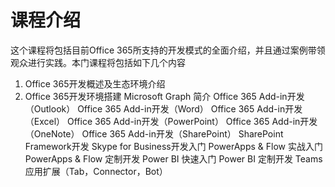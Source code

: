 # 课程介绍

这个课程将包括目前Office 365所支持的开发模式的全面介绍，并且通过案例带领观众进行实践。本门课程将包括如下几个内容
1. Office 365开发概述及生态环境介绍
1. Office 365开发环境搭建
Microsoft Graph 简介
Office 365 Add-in开发（Outlook）
Office 365 Add-in开发（Word）
Office 365 Add-in开发（Excel）
Office 365 Add-in开发（PowerPoint）
Office 365 Add-in开发（OneNote）
Office 365 Add-in开发（SharePoint）
SharePoint Framework开发
Skype for Business开发入门
PowerApps & Flow 实战入门
PowerApps & Flow 定制开发
Power BI 快速入门
Power BI 定制开发
Teams 应用扩展（Tab，Connector，Bot）
